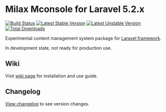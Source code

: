# Milax Mconsole for Laravel 5.2.x

[![Build Status](https://travis-ci.org/milaxcom/mconsole.svg?branch=master)](https://travis-ci.org/misterpaladin/mconsole) [![Latest Stable Version](https://poser.pugx.org/milax/mconsole/v/stable)](https://packagist.org/packages/milax/mconsole) [![Latest Unstable Version](https://poser.pugx.org/milax/mconsole/v/unstable)](https://packagist.org/packages/milax/mconsole) [![Total Downloads](https://poser.pugx.org/milax/mconsole/downloads)](https://packagist.org/packages/milax/mconsole)

Experimental content management system package for [Laravel framework](https://laravel.com).

In development state, not ready for production use.

## Wiki

Visit [wiki page](https://github.com/misterpaladin/mconsole/wiki) for installation and use guide.

## Changelog

[View changelog](https://github.com/misterpaladin/mconsole/blob/master/CHANGELOG.md) to see version changes.